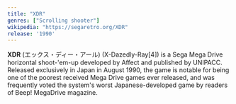 ```yaml
---
title: "XDR"
genres: ["Scrolling shooter"]
wikipedia: "https://segaretro.org/XDR"
release: '1990'
---
```

**XDR** (エックス・ディー・アール) (X-Dazedly-Ray[4]) is a Sega Mega Drive horizontal shoot-'em-up developed by Affect and published by UNIPACC. Released exclusively in Japan in August 1990, the game is notable for being one of the poorest received Mega Drive games ever released, and was frequently voted the system's worst Japanese-developed game by readers of Beep! MegaDrive magazine. 